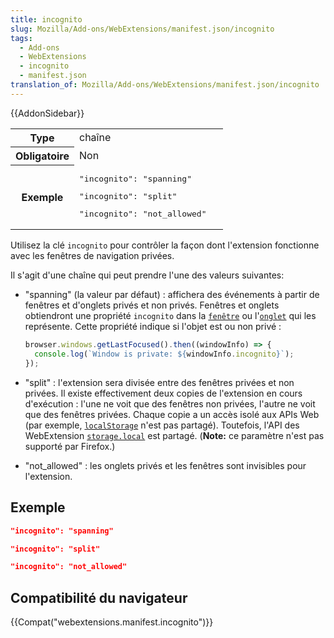 ```yaml
---
title: incognito
slug: Mozilla/Add-ons/WebExtensions/manifest.json/incognito
tags:
  - Add-ons
  - WebExtensions
  - incognito
  - manifest.json
translation_of: Mozilla/Add-ons/WebExtensions/manifest.json/incognito
---
```

{{AddonSidebar}}

<table class="standard-table">
  <tbody>
    <tr>
      <th scope="row" style="width: 30%">Type</th>
      <td>chaîne</td>
    </tr>
    <tr>
      <th scope="row">Obligatoire</th>
      <td>Non</td>
    </tr>
    <tr>
      <th scope="row">Exemple</th>
      <td>
        <pre class="brush: json">"incognito": "spanning"</pre>
        <pre class="brush: json">"incognito": "split"</pre>
        <pre class="brush: json">"incognito": "not_allowed"</pre>
      </td>
    </tr>
  </tbody>
</table>

Utilisez la clé `incognito` pour contrôler la façon dont l'extension fonctionne avec les fenêtres de navigation privées.

Il s'agit d'une chaîne qui peut prendre l'une des valeurs suivantes:

- "spanning" (la valeur par défaut) : affichera des événements à partir de fenêtres et d'onglets privés et non privés. Fenêtres et onglets obtiendront une propriété `incognito` dans la [`fenêtre`](/fr/docs/Mozilla/Add-ons/WebExtensions/API/windows/Window) ou l'[`onglet`](/fr/docs/Mozilla/Add-ons/WebExtensions/API/tabs/Tab) qui les représente. Cette propriété indique si l'objet est ou non privé :

  ```js
  browser.windows.getLastFocused().then((windowInfo) => {
    console.log(`Window is private: ${windowInfo.incognito}`);
  });
  ```

- "split" : l'extension sera divisée entre des fenêtres privées et non privées. Il existe effectivement deux copies de l'extension en cours d'exécution : l'une ne voit que des fenêtres non privées, l'autre ne voit que des fenêtres privées. Chaque copie a un accès isolé aux APIs Web (par exemple, [`localStorage`](/fr/docs/Web/API/Storage/LocalStorage) n'est pas partagé). Toutefois, l'API des WebExtension [`storage.local`](/fr/docs/Mozilla/Add-ons/WebExtensions/API/storage/local) est partagé. (**Note:** ce paramètre n'est pas supporté par Firefox.)
- "not_allowed" : les onglets privés et les fenêtres sont invisibles pour l'extension.

## Exemple

```json
"incognito": "spanning"
```

```json
"incognito": "split"
```

```json
"incognito": "not_allowed"
```

## Compatibilité du navigateur

{{Compat("webextensions.manifest.incognito")}}
